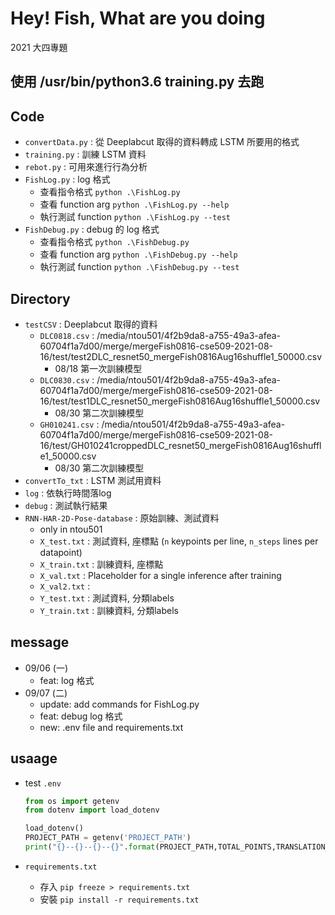 # Hey! Fish,  What are you doing
2021 大四專題

## 使用 /usr/bin/python3.6 training.py 去跑

## Code
+ `convertData.py` : 從 Deeplabcut 取得的資料轉成 LSTM 所要用的格式
+ `training.py` : 訓練 LSTM 資料
+ `rebot.py` : 可用來進行行為分析
+ `FishLog.py` : log 格式
    + 查看指令格式 `python .\FishLog.py`
    + 查看 function arg `python .\FishLog.py --help`
    + 執行測試 function `python .\FishLog.py --test`
+ `FishDebug.py` : debug 的 log 格式
    + 查看指令格式 `python .\FishDebug.py`
    + 查看 function arg `python .\FishDebug.py --help`
    + 執行測試 function `python .\FishDebug.py --test`


## Directory
+ `testCSV` : Deeplabcut 取得的資料
    + `DLC0818.csv` : /media/ntou501/4f2b9da8-a755-49a3-afea-60704f1a7d00/merge/mergeFish0816-cse509-2021-08-16/test/test2DLC_resnet50_mergeFish0816Aug16shuffle1_50000.csv
        + 08/18 第一次訓練模型
    + `DLC0830.csv` : /media/ntou501/4f2b9da8-a755-49a3-afea-60704f1a7d00/merge/mergeFish0816-cse509-2021-08-16/test/test1DLC_resnet50_mergeFish0816Aug16shuffle1_50000.csv
        + 08/30 第二次訓練模型
    + `GH010241.csv` : /media/ntou501/4f2b9da8-a755-49a3-afea-60704f1a7d00/merge/mergeFish0816-cse509-2021-08-16/test/GH010241croppedDLC_resnet50_mergeFish0816Aug16shuffle1_50000.csv
        + 08/30 第二次訓練模型
+ `convertTo_txt` : LSTM 測試用資料
+ `log` : 依執行時間落log
+ `debug` : 測試執行結果
+ `RNN-HAR-2D-Pose-database` : 原始訓練、測試資料
    + only in ntou501
    + `X_test.txt`  : 測試資料, 座標點 (`n` keypoints per line, `n_steps` lines per datapoint)
    + `X_train.txt` : 訓練資料, 座標點
    + `X_val.txt`   : Placeholder for a single inference after training
    + `X_val2.txt`  :
    + `Y_test.txt`  : 測試資料, 分類labels
    + `Y_train.txt` : 訓練資料, 分類labels


## message
+ 09/06 (一)
    + feat: log 格式
+ 09/07 (二)
    + update: add commands for FishLog.py
    + feat: debug log 格式
    + new: .env file and requirements.txt
    <!-- + feat: 資料正規劃 -->

## usaage
+ test `.env`
    ```python
    from os import getenv
    from dotenv import load_dotenv

    load_dotenv()
    PROJECT_PATH = getenv('PROJECT_PATH')
    print("{}--{}--{}--{}".format(PROJECT_PATH,TOTAL_POINTS,TRANSLATION_POINT,MIRROR_POINT))
    ```

+ `requirements.txt`
    + 存入 `pip freeze > requirements.txt`
    + 安裝 `pip install -r requirements.txt`